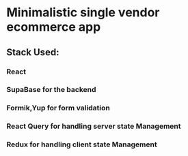 # Minimalistic single vendor ecommerce app
## Stack Used:
### React
### SupaBase for the backend
### Formik,Yup for form validation
### React Query for handling server state Management
### Redux for handling client state Management

